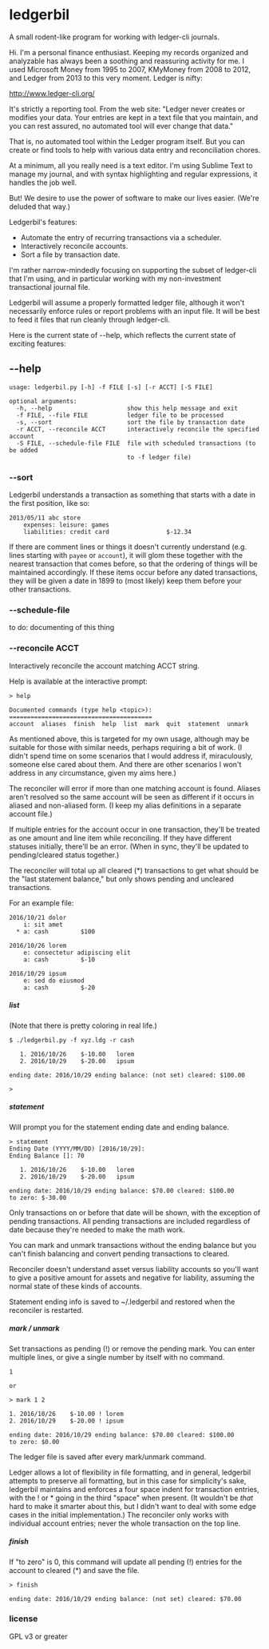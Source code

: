 # ledgerbil

A small rodent-like program for working with ledger-cli journals.

Hi. I'm a personal finance enthusiast. Keeping my records organized
and analyzable has always been a soothing and reassuring activity for
me. I used Microsoft Money from 1995 to 2007, KMyMoney from 2008 to
2012, and Ledger from 2013 to this very moment. Ledger is nifty:

http://www.ledger-cli.org/

It's strictly a reporting tool. From the web site: "Ledger never creates
or modifies your data. Your entries are kept in a text file that you
maintain, and you can rest assured, no automated tool will ever change
that data."

That is, no automated tool within the Ledger program itself. But you can
create or find tools to help with various data entry and reconciliation
chores.

At a minimum, all you really need is a text editor. I'm using Sublime
Text to manage my journal, and with syntax highlighting and regular
expressions, it handles the job well.

But! We desire to use the power of software to make our lives easier.
(We're deluded that way.)

Ledgerbil's features:
  * Automate the entry of recurring transactions via a scheduler.
  * Interactively reconcile accounts.
  * Sort a file by transaction date.

I'm rather narrow-mindedly focusing on supporting the subset of
ledger-cli that I'm using, and in particular working with my
non-investment transactional journal file.

Ledgerbil will assume a properly formatted ledger file, although it
won't necessarily enforce rules or report problems with an input file.
It will be best to feed it files that run cleanly through ledger-cli.

Here is the current state of --help, which reflects the current state
of exciting features:

## --help

    usage: ledgerbil.py [-h] -f FILE [-s] [-r ACCT] [-S FILE]

    optional arguments:
      -h, --help                     show this help message and exit
      -f FILE, --file FILE           ledger file to be processed
      -s, --sort                     sort the file by transaction date
      -r ACCT, --reconcile ACCT      interactively reconcile the specified account
      -S FILE, --schedule-file FILE  file with scheduled transactions (to be added
                                     to -f ledger file)

### --sort

Ledgerbil understands a transaction as something that starts with a date
in the first position, like so:

    2013/05/11 abc store
        expenses: leisure: games
        liabilities: credit card                $-12.34


If there are comment lines or things it doesn't currently understand
(e.g. lines starting with `payee` or `account`), it will glom these
together with the nearest transaction that comes before, so that the
ordering of things will be maintained accordingly. If these items occur
before any dated transactions, they will be given a date in 1899 to
(most likely) keep them before your other transactions.

### --schedule-file

to do: documenting of this thing

### --reconcile ACCT

Interactively reconcile the account matching ACCT string.

Help is available at the interactive prompt:

    > help

    Documented commands (type help <topic>):
    ========================================
    account  aliases  finish  help  list  mark  quit  statement  unmark

As mentioned above, this is targeted for my own usage, although may be
suitable for those with similar needs, perhaps requiring a bit of work.
(I didn't spend time on some scenarios that I would address if,
miraculously, someone else cared about them. And there are other
scenarios I won't address in any circumstance, given my aims here.)

The reconciler will error if more than one matching account is found.
Aliases aren't resolved so the same account will be seen as different if
it occurs in aliased and non-aliased form. (I keep my alias definitions
in a separate account file.)

If multiple entries for the account occur in one transaction, they'll be
treated as one amount and line item while reconciling. If they have
different statuses initially, there'll be an error. (When in sync,
they'll be updated to pending/cleared status together.)

The reconciler will total up all cleared (*) transactions to get what
should be the "last statement balance," but only shows pending and
uncleared transactions.

For an example file:

    2016/10/21 dolor
        i: sit amet
      * a: cash         $100

    2016/10/26 lorem
        e: consectetur adipiscing elit
        a: cash         $-10

    2016/10/29 ipsum
        e: sed do eiusmod
        a: cash         $-20

##### list

(Note that there is pretty coloring in real life.)

    $ ./ledgerbil.py -f xyz.ldg -r cash

       1. 2016/10/26    $-10.00   lorem
       2. 2016/10/29    $-20.00   ipsum

    ending date: 2016/10/29 ending balance: (not set) cleared: $100.00

    >

##### statement

Will prompt you for the statement ending date and ending balance.

    > statement
    Ending Date (YYYY/MM/DD) [2016/10/29]:
    Ending Balance []: 70

       1. 2016/10/26    $-10.00   lorem
       2. 2016/10/29    $-20.00   ipsum

    ending date: 2016/10/29 ending balance: $70.00 cleared: $100.00
    to zero: $-30.00

Only transactions on or before that date will be shown, with the
exception of pending transactions. All pending transactions are included
regardless of date because they're needed to make the math work.

You can mark and unmark transactions without the ending balance but you
can't finish balancing and convert pending transactions to cleared.

Reconciler doesn't understand asset versus liability accounts so you'll
want to give a positive amount for assets and negative for liability,
assuming the normal state of these kinds of accounts.

Statement ending info is saved to ~/.ledgerbil and restored when the
reconciler is restarted.

##### mark / unmark

Set transactions as pending (!) or remove the pending mark. You can
enter multiple lines, or give a single number by itself with no command.

    1

    or

    > mark 1 2

    1. 2016/10/26    $-10.00 ! lorem
    2. 2016/10/29    $-20.00 ! ipsum

    ending date: 2016/10/29 ending balance: $70.00 cleared: $100.00
    to zero: $0.00

The ledger file is saved after every mark/unmark command.

Ledger allows a lot of flexibility in file formatting, and in general,
ledgerbil attempts to preserve all formatting, but in this case for
simplicity's sake, ledgerbil maintains and enforces a four space indent
for transaction entries, with the ! or * going in the third "space" when
present. (It wouldn't be *that* hard to make it smarter about this, but
I didn't want to deal with some edge cases in the initial
implementation.) The reconciler only works with individual account
entries; never the whole transaction on the top line.

##### finish

If "to zero" is 0, this command will update all pending (!) entries for
the account to cleared (*) and save the file.

    > finish

    ending date: 2016/10/29 ending balance: (not set) cleared: $70.00

### license

GPL v3 or greater



